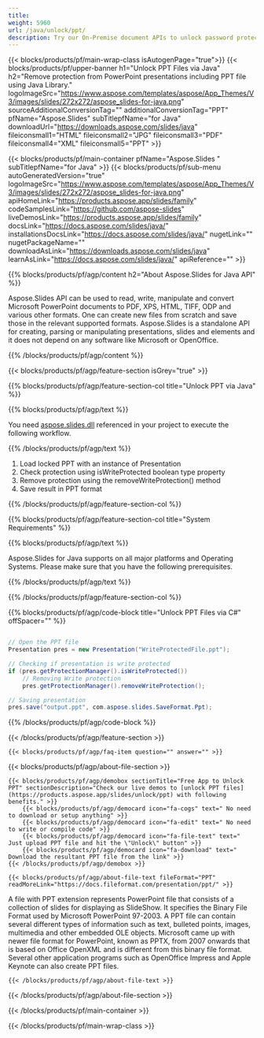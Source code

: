 ```yaml
---
title:  
weight: 5960
url: /java/unlock/ppt/ 
description: Try our On-Premise document APIs to unlock password protected PPT file on Java Runtime Environment for JSP/JSF Application and Desktop Applications.
---
```


{{< blocks/products/pf/main-wrap-class isAutogenPage="true">}}
{{< blocks/products/pf/upper-banner h1="Unlock PPT Files via Java" h2="Remove protection from PowerPoint presentations including PPT file using Java Library." logoImageSrc="https://www.aspose.com/templates/aspose/App_Themes/V3/images/slides/272x272/aspose_slides-for-java.png" sourceAdditionalConversionTag="" additionalConversionTag="PPT" pfName="Aspose.Slides" subTitlepfName="for Java" downloadUrl="https://downloads.aspose.com/slides/java" fileiconsmall1="HTML" fileiconsmall2="JPG" fileiconsmall3="PDF" fileiconsmall4="XML" fileiconsmall5="PPT" >}}

{{< blocks/products/pf/main-container pfName="Aspose.Slides " subTitlepfName="for Java" >}}
{{< blocks/products/pf/sub-menu autoGeneratedVersion="true" logoImageSrc="https://www.aspose.com/templates/aspose/App_Themes/V3/images/slides/272x272/aspose_slides-for-java.png" apiHomeLink="https://products.aspose.app/slides/family" codeSamplesLink="https://github.com/aspose-slides" liveDemosLink="https://products.aspose.app/slides/family" docsLink="https://docs.aspose.com/slides/java/" installationsDocsLink="https://docs.aspose.com/slides/java/" nugetLink="" nugetPackageName="" downloadAsLink="https://downloads.aspose.com/slides/java" learnAsLink="https://docs.aspose.com/slides/java/" apiReference="" >}}

{{% blocks/products/pf/agp/content h2="About Aspose.Slides for Java API" %}}

 Aspose.Slides API can be used to read, write, manipulate and convert Microsoft PowerPoint documents to PDF, XPS, HTML, TIFF, ODP and various other formats. One can create new files from scratch and save those in the relevant supported formats. Aspose.Slides is a standalone API for creating, parsing or manipulating presentations, slides and elements and it does not depend on any software like Microsoft or OpenOffice.

{{% /blocks/products/pf/agp/content %}}

{{< blocks/products/pf/agp/feature-section isGrey="true" >}}

{{% blocks/products/pf/agp/feature-section-col title="Unlock PPT via Java" %}}

{{% blocks/products/pf/agp/text %}}

 You need
 [aspose.slides.dll](https://downloads.aspose.com/slides/java) 
 referenced in your project to execute the following workflow.

{{% /blocks/products/pf/agp/text %}}

1.  Load locked PPT with an instance of Presentation
1.  Check protection using isWriteProtected boolean type property
1.  Remove protection using the removeWriteProtection() method
1.  Save result in PPT format

{{% /blocks/products/pf/agp/feature-section-col %}}

{{% blocks/products/pf/agp/feature-section-col title="System Requirements" %}}

{{% blocks/products/pf/agp/text %}}

 Aspose.Slides for Java supports on all major platforms and Operating Systems. Please make sure that you have the following prerequisites.

{{% /blocks/products/pf/agp/text %}}

{{% /blocks/products/pf/agp/feature-section-col %}}

{{% blocks/products/pf/agp/code-block title="Unlock PPT Files via C#" offSpacer="" %}}

```cs

// Open the PPT file
Presentation pres = new Presentation("WriteProtectedFile.ppt");

// Checking if presentation is write protected
if (pres.getProtectionManager().isWriteProtected())
	// Removing Write protection
	pres.getProtectionManager().removeWriteProtection();

// Saving presentation
pres.save("output.ppt", com.aspose.slides.SaveFormat.Ppt);

```

{{% /blocks/products/pf/agp/code-block %}}

{{< /blocks/products/pf/agp/feature-section >}}

    {{< blocks/products/pf/agp/faq-item question="" answer="" >}}
 

<!-- aboutfile Starts -->

{{< blocks/products/pf/agp/about-file-section >}}

    {{< blocks/products/pf/agp/demobox sectionTitle="Free App to Unlock PPT" sectionDescription="Check our live demos to [unlock PPT files](https://products.aspose.app/slides/unlock/ppt) with following benefits." >}}
        {{< blocks/products/pf/agp/democard icon="fa-cogs" text=" No need to download or setup anything" >}}
        {{< blocks/products/pf/agp/democard icon="fa-edit" text=" No need to write or compile code" >}}
        {{< blocks/products/pf/agp/democard icon="fa-file-text" text=" Just upload PPT file and hit the \"Unlock\" button" >}}
        {{< blocks/products/pf/agp/democard icon="fa-download" text=" Download the resultant PPT file from the link" >}}
    {{< /blocks/products/pf/agp/demobox >}}

    {{< blocks/products/pf/agp/about-file-text fileFormat="PPT" readMoreLink="https://docs.fileformat.com/presentation/ppt/" >}}
A file with PPT extension represents PowerPoint file that consists of a collection of slides for displaying as SlideShow. It specifies the Binary File Format used by Microsoft PowerPoint 97-2003. A PPT file can contain several different types of information such as text, bulleted points, images, multimedia and other embedded OLE objects. Microsoft came up with newer file format for PowerPoint, known as PPTX, from 2007 onwards that is based on Office OpenXML and is different from this binary file format. Several other application programs such as OpenOffice Impress and Apple Keynote can also create PPT files.

    {{< /blocks/products/pf/agp/about-file-text >}}

{{< /blocks/products/pf/agp/about-file-section >}}

<!-- aboutfile Ends -->

{{< /blocks/products/pf/main-container >}}
    
{{< /blocks/products/pf/main-wrap-class >}}